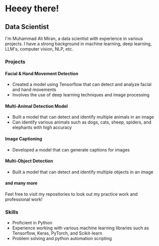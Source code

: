 # Heeey there!

## Data Scientist

I'm Muhammad Ali Miran, a data scientist with experience in various projects. I have a strong background in machine learning, deep learning, LLM's, computer vision, NLP, etc.

### Projects

#### Facial & Hand Movement Detection

* Created a model using Tensorflow that can detect and analyze facial and hand movements
* Involves the use of deep learning techniques and image processing

#### Multi-Animal Detection Model

* Built a model that can detect and identify multiple animals in an image
* Can identify various animals such as dogs, cats, sheep, spiders, and elephants with high accuracy

#### Image Captioning

* Developed a model that can generate captions for images

#### Multi-Object Detection

* Built a model that can detect and identify multiple objects in an image

#### and many more

Feel free to visit my repositories to look out my practice work and professional work!

### Skills

* Proficient in Python
* Experience working with various machine learning libraries such as Tensorflow, Keras, PyTorch, and Scikit-learn
* Problem solving and python automation scripting
